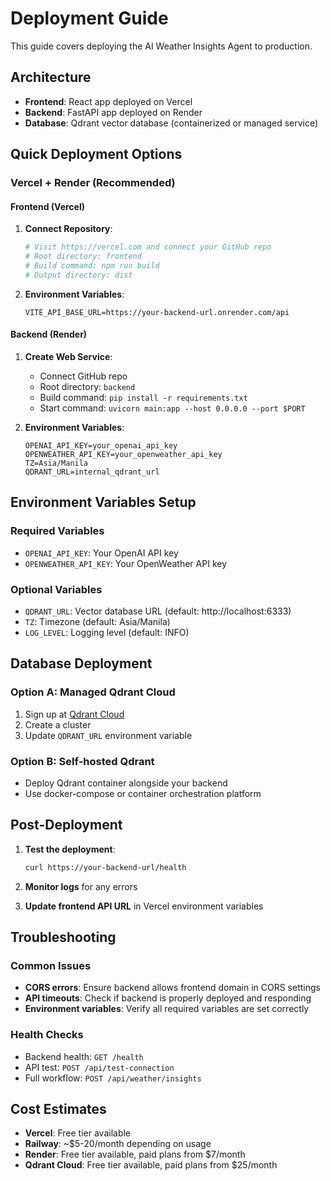 # Deployment Guide

This guide covers deploying the AI Weather Insights Agent to production.

## Architecture

- **Frontend**: React app deployed on Vercel
- **Backend**: FastAPI app deployed on Render
- **Database**: Qdrant vector database (containerized or managed service)

## Quick Deployment Options

### Vercel + Render (Recommended)

#### Frontend (Vercel)
1. **Connect Repository**:
   ```bash
   # Visit https://vercel.com and connect your GitHub repo
   # Root directory: frontend
   # Build command: npm run build
   # Output directory: dist
   ```

2. **Environment Variables**:
   ```
   VITE_API_BASE_URL=https://your-backend-url.onrender.com/api
   ```

#### Backend (Render)
1. **Create Web Service**:
   - Connect GitHub repo
   - Root directory: `backend`
   - Build command: `pip install -r requirements.txt`
   - Start command: `uvicorn main:app --host 0.0.0.0 --port $PORT`

2. **Environment Variables**:
   ```
   OPENAI_API_KEY=your_openai_api_key
   OPENWEATHER_API_KEY=your_openweather_api_key
   TZ=Asia/Manila
   QDRANT_URL=internal_qdrant_url
   ```

## Environment Variables Setup

### Required Variables
- `OPENAI_API_KEY`: Your OpenAI API key
- `OPENWEATHER_API_KEY`: Your OpenWeather API key

### Optional Variables
- `QDRANT_URL`: Vector database URL (default: http://localhost:6333)
- `TZ`: Timezone (default: Asia/Manila)
- `LOG_LEVEL`: Logging level (default: INFO)

## Database Deployment

### Option A: Managed Qdrant Cloud
1. Sign up at [Qdrant Cloud](https://cloud.qdrant.io/)
2. Create a cluster
3. Update `QDRANT_URL` environment variable

### Option B: Self-hosted Qdrant
- Deploy Qdrant container alongside your backend
- Use docker-compose or container orchestration platform

## Post-Deployment

1. **Test the deployment**:
   ```bash
   curl https://your-backend-url/health
   ```

2. **Monitor logs** for any errors

3. **Update frontend API URL** in Vercel environment variables

## Troubleshooting

### Common Issues
- **CORS errors**: Ensure backend allows frontend domain in CORS settings
- **API timeouts**: Check if backend is properly deployed and responding
- **Environment variables**: Verify all required variables are set correctly

### Health Checks
- Backend health: `GET /health`
- API test: `POST /api/test-connection`
- Full workflow: `POST /api/weather/insights`

## Cost Estimates

- **Vercel**: Free tier available
- **Railway**: ~$5-20/month depending on usage
- **Render**: Free tier available, paid plans from $7/month
- **Qdrant Cloud**: Free tier available, paid plans from $25/month